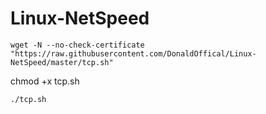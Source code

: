 # Linux-NetSpeed
```
wget -N --no-check-certificate "https://raw.githubusercontent.com/DonaldOffical/Linux-NetSpeed/master/tcp.sh"
```
chmod +x tcp.sh
```
./tcp.sh
```
